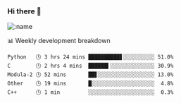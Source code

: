 ### Hi there 👋

<!--
**lv2020/lv2020** is a ✨ _special_ ✨ repository because its `README.md` (this file) appears on your GitHub profile.

Here are some ideas to get you started:

- 🔭 I’m currently working on ...
- 🌱 I’m currently learning ...
- 👯 I’m looking to collaborate on ...
- 🤔 I’m looking for help with ...
- 💬 Ask me about ...
- 📫 How to reach me: ...
- 😄 Pronouns: ...
- ⚡ Fun fact: ...
-->
![:name](https://count.getloli.com/get/@:lv2020)
 <!-- waka-box start -->
📊 Weekly development breakdown
```text
Python   🕓 3 hrs 24 mins ██████████▋░░░░░░░░░░ 51.0%
C        🕓 2 hrs 4 mins  ██████▍░░░░░░░░░░░░░░ 30.9%
Modula-2 🕓 52 mins       ██▋░░░░░░░░░░░░░░░░░░ 13.0%
Other    🕓 19 mins       █░░░░░░░░░░░░░░░░░░░░  4.8%
C++      🕓 1 min         ░░░░░░░░░░░░░░░░░░░░░  0.3%
```
<!-- Powered by https://github.com/YouEclipse/waka-box-go . -->
<!-- waka-box end -->
